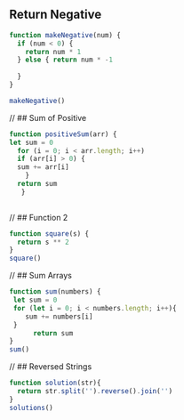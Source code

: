 ## Return Negative
```js
function makeNegative(num) {
  if (num < 0) {
    return num * 1
  } else { return num * -1
    
  }
}

makeNegative()
```
// ## Sum of Positive

```js
function positiveSum(arr) {
let sum = 0
  for (i = 0; i < arr.length; i++)
  if (arr[i] > 0) {
  sum += arr[i]
    }
  return sum
   }
  
```

// ## Function 2

```js
function square(s) {
  return s ** 2
}
square()

```

// ## Sum Arrays

```js
function sum(numbers) {
 let sum = 0
 for (let i = 0; i < numbers.length; i++){
    sum += numbers[i]
 }
      return sum
}
sum()
```

// ## Reversed Strings

```js
function solution(str){
  return str.split('').reverse().join('')
}
solutions()
```

